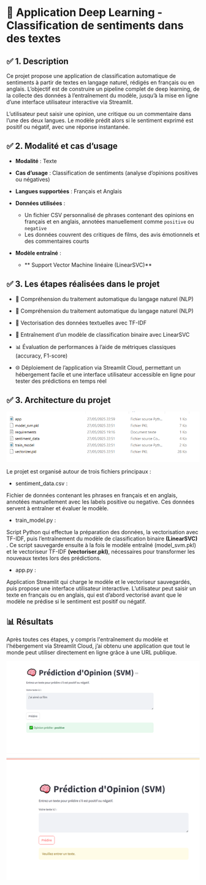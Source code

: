 # 🧠 Application Deep Learning - Classification de sentiments dans des textes

##  ✅ 1. Description

Ce projet propose une application de classification automatique de sentiments à partir de textes en langage naturel, rédigés en français ou en anglais.
L’objectif est de construire un pipeline complet de deep learning, de la collecte des données à l’entraînement du modèle, jusqu’à la mise en ligne d’une interface utilisateur interactive via Streamlit.

L’utilisateur peut saisir une opinion, une critique ou un commentaire dans l’une des deux langues.
Le modèle prédit alors si le sentiment exprimé est positif ou négatif, avec une réponse instantanée.

## ✅ 2. Modalité et cas d’usage


- **Modalité** : Texte

- **Cas d’usage** : Classification de sentiments (analyse d’opinions positives ou négatives)

- **Langues supportées** : Français et Anglais

- **Données utilisées** :
  - Un fichier CSV personnalisé de phrases contenant des opinions en français et en anglais, annotées manuellement comme `positive` ou `negative`
  - Les données couvrent des critiques de films, des avis émotionnels et des commentaires courts

- **Modèle entraîné** :
  - ** Support Vector Machine linéaire (LinearSVC)** 
  
 ## ✅ 3. Les étapes réalisées dans le projet

  
  
  - 🧠 Compréhension du traitement automatique du langage naturel (NLP)
  
  -  🧹 Compréhension du traitement automatique du langage naturel (NLP)
  - 🧮 Vectorisation des données textuelles avec TF-IDF
  - 🤖 Entraînement d’un modèle de classification binaire avec LinearSVC
  - 📊 Évaluation de performances à l’aide de métriques classiques (accuracy, F1-score)
  - 🌐 Déploiement de l’application via Streamlit Cloud, permettant un hébergement facile et une interface utilisateur accessible en ligne pour tester des prédictions en temps réel
## ✅ 3. Architecture du projet

![Texte alternatif](captureprojet.png)

Le projet est organisé autour de trois fichiers principaux :
  
  - sentiment_data.csv :

  Fichier de données contenant les phrases en français et en anglais, annotées manuellement avec les labels positive ou negative. Ces données servent à entraîner et évaluer le modèle.
  - train_model.py :

  Script Python qui effectue la préparation des données, la vectorisation avec TF-IDF, puis l’entraînement du modèle de classification binaire **(LinearSVC)** . Ce script sauvegarde ensuite à la fois le modèle entraîné (model_svm.pkl) et le vectoriseur TF-IDF **(vectoriser.pkl)**, nécessaires pour transformer les nouveaux textes lors des prédictions.
  - app.py : 

Application Streamlit qui charge le modèle et le vectoriseur sauvegardés, puis propose une interface utilisateur interactive. L’utilisateur peut saisir un texte en français ou en anglais, qui est d’abord vectorisé avant que le modèle ne prédise si le sentiment est positif ou négatif.

## 📊 Résultats

Après toutes ces étapes, y compris l'entraînement du modèle et l'hébergement via Streamlit Cloud, j’ai obtenu une application que tout le monde peut utiliser directement en ligne grâce à une URL publique.

![Texte alternatif](https://github.com/salma1232/sentiment-app/blob/589dfb0376dea5c5d91337a3046bc7bcfb80950d/Capturedd.PNG)
![Texte alternatif](capturej.png)



